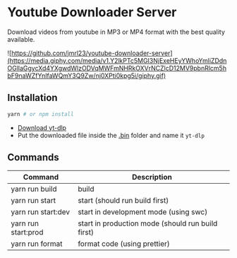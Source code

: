 # Youtube Downloader Server

Download videos from youtube in MP3 or MP4 format with the best quality available.

![https://github.com/jmrl23/youtube-downloader-server](https://media.giphy.com/media/v1.Y2lkPTc5MGI3NjExeHEyYWhoYmliZDdnOGllaGgycXd4YXgwdWlzODVqMWFmNHRkOXVrNCZlcD12MV9pbnRlcm5hbF9naWZfYnlfaWQmY3Q9Zw/nj0XPti0kpg5i/giphy.gif)

## Installation

```bash
yarn # or npm install
```

- [Download yt-dlp](https://github.com/yt-dlp/yt-dlp/releases)
- Put the downloaded file inside the [.bin](.bin/) folder and name it `yt-dlp`

## Commands

| Command             | Description                                       |
| ------------------- | ------------------------------------------------- |
| yarn run build      | build                                             |
| yarn run start      | start (should run build first)                    |
| yarn run start:dev  | start in development mode (using swc)             |
| yarn run start:prod | start in production mode (should run build first) |
| yarn run format     | format code (using prettier)                      |
